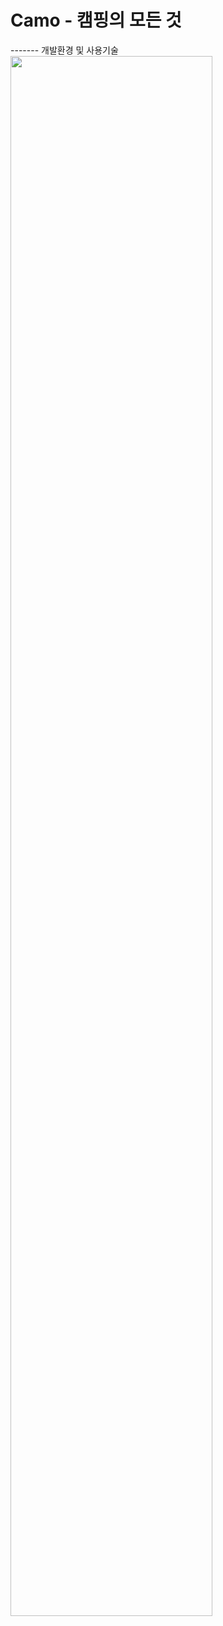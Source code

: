 # Camo - 캠핑의 모든 것

------- 개발환경 및 사용기술
<img width="80%" src="https://github.com/ansrlgur12/finalProject_camo_jar/assets/92293624/7d71c040-0a1c-4d7a-8b1b-68ea7f4ad219"/>
